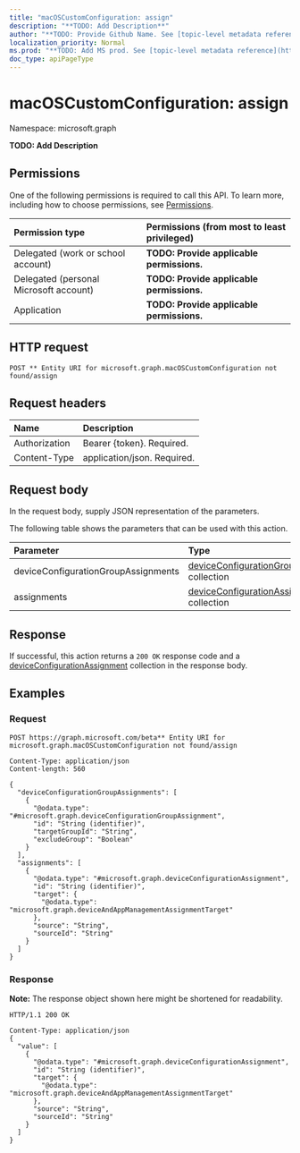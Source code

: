 ```yaml
---
title: "macOSCustomConfiguration: assign"
description: "**TODO: Add Description**"
author: "**TODO: Provide Github Name. See [topic-level metadata reference](https://msgo.azurewebsites.net/add/document/guidelines/metadata.html#topic-level-metadata)**"
localization_priority: Normal
ms.prod: "**TODO: Add MS prod. See [topic-level metadata reference](https://msgo.azurewebsites.net/add/document/guidelines/metadata.html#topic-level-metadata)**"
doc_type: apiPageType
---
```


# macOSCustomConfiguration: assign
Namespace: microsoft.graph

**TODO: Add Description**

## Permissions
One of the following permissions is required to call this API. To learn more, including how to choose permissions, see [Permissions](/graph/permissions-reference).

|Permission type|Permissions (from most to least privileged)|
|:---|:---|
|Delegated (work or school account)|**TODO: Provide applicable permissions.**|
|Delegated (personal Microsoft account)|**TODO: Provide applicable permissions.**|
|Application|**TODO: Provide applicable permissions.**|

## HTTP request

<!-- {
  "blockType": "ignored"
}
-->
``` http
POST ** Entity URI for microsoft.graph.macOSCustomConfiguration not found/assign
```

## Request headers
|Name|Description|
|:---|:---|
|Authorization|Bearer {token}. Required.|
|Content-Type|application/json. Required.|

## Request body
In the request body, supply JSON representation of the parameters.

The following table shows the parameters that can be used with this action.

|Parameter|Type|Description|
|:---|:---|:---|
|deviceConfigurationGroupAssignments|[deviceConfigurationGroupAssignment](../resources/intune-deviceconfigurationgroupassignment.md) collection|**TODO: Add Description**|
|assignments|[deviceConfigurationAssignment](../resources/intune-deviceconfigurationassignment.md) collection|**TODO: Add Description**|



## Response

If successful, this action returns a `200 OK` response code and a [deviceConfigurationAssignment](../resources/intune-deviceconfigurationassignment.md) collection in the response body.

## Examples

### Request
<!-- {
  "blockType": "request",
  "name": "macoscustomconfiguration_assign"
}
-->
``` http
POST https://graph.microsoft.com/beta** Entity URI for microsoft.graph.macOSCustomConfiguration not found/assign

Content-Type: application/json
Content-length: 560

{
  "deviceConfigurationGroupAssignments": [
    {
      "@odata.type": "#microsoft.graph.deviceConfigurationGroupAssignment",
      "id": "String (identifier)",
      "targetGroupId": "String",
      "excludeGroup": "Boolean"
    }
  ],
  "assignments": [
    {
      "@odata.type": "#microsoft.graph.deviceConfigurationAssignment",
      "id": "String (identifier)",
      "target": {
        "@odata.type": "microsoft.graph.deviceAndAppManagementAssignmentTarget"
      },
      "source": "String",
      "sourceId": "String"
    }
  ]
}
```


### Response
**Note:** The response object shown here might be shortened for readability.
<!-- {
  "blockType": "response",
  "truncated": true,
  "@odata.type": "Collection(microsoft.graph.deviceConfigurationAssignment)"
}
-->
``` http
HTTP/1.1 200 OK

Content-Type: application/json
{
  "value": [
    {
      "@odata.type": "#microsoft.graph.deviceConfigurationAssignment",
      "id": "String (identifier)",
      "target": {
        "@odata.type": "microsoft.graph.deviceAndAppManagementAssignmentTarget"
      },
      "source": "String",
      "sourceId": "String"
    }
  ]
}
```

